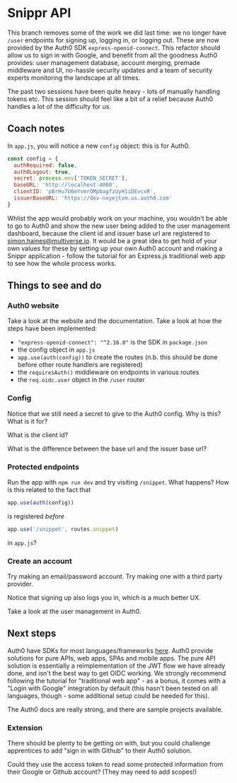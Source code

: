 # Snippr API

This branch removes some of the work we did last time: we no longer have `/user`
endpoints for signing up, logging in, or logging out. These are now provided by
the Auth0 SDK `express-openid-connect`. This refactor should allow us to sign in
with Google, and benefit from all the goodness Auth0 provides: user management
database, account merging, premade middleware and UI, no-hassle security updates
and a team of security experts monitoring the landscape at all times.

The past two sessions have been quite heavy - lots of manually handling tokens
etc. This session should feel like a bit of a relief because Auth0 handles a lot
of the difficulty for us.

## Coach notes

In `app.js`, you will notice a new `config` object: this is for Auth0.

```js
const config = {
  authRequired: false,
  auth0Logout: true,
  secret: process.env['TOKEN_SECRET'],
  baseURL: 'http://localhost:4000',
  clientID: 'pBrHu7U6eYvmrOMpbagfzUyH1iDEvcxR',
  issuerBaseURL: 'https://dev-nxyejtxm.us.auth0.com'
}
```

Whlist the app would probably work on your machine, you wouldn't be able to go
to Auth0 and show the new user being added to the user management dashboard,
because the client id and issuer base url are registered to
simon.haines@multiverse.io. It would be a great idea to get hold of your own
values for these by setting up your own Auth0 account and making a Snippr
application - follow the tutorial for an Express.js traditional web app to see
how the whole process works.

## Things to see and do

### Auth0 website

Take a look at the website and the documentation. Take a look at how the steps
have been implemented:

- `"express-openid-connect": "^2.16.0"` is the SDK in `package.json`
- the config object in `app.js`
- `app.use(auth(config))` to create the routes (n.b. this should be done before
  other route handlers are registered)
- the `requiresAuth()` middleware on endpoints in various routes
- the `req.oidc.user` object in the `/user` router

### Config

Notice that we still need a secret to give to the Auth0 config. Why is this?
What is it for?

What is the client id?

What is the difference between the base url and the issuer base url?

### Protected endpoints

Run the app with `npm run dev` and try visiting `/snippet`. What happens? How is
this related to the fact that

```js
app.use(auth(config))
```

is registered _before_

```js
app.use('/snippet', routes.snippet)
```

in `app.js`?

### Create an account

Try making an email/password account. Try making one with a third party
provider.

Notice that signing up also logs you in, which is a much better UX.

Take a look at the user management in Auth0.

## Next steps

Auth0 have SDKs for most languages/frameworks
[here](https://auth0.com/docs/quickstart/webapp#webapp). Auth0 provide solutions
for pure APIs, web apps, SPAs and mobile apps. The pure API solution is
essentially a reimplementation of the JWT flow we have already done, and isn't
the best way to get OIDC working. We strongly recommend following the tutorial
for "traditional web app" - as a bonus, it comes with a "Login with Google"
integration by default (this hasn't been tested on all languages, though - some
additional setup could be needed for this).

The Auth0 docs are really strong, and there are sample projects available.

### Extension

There should be plenty to be getting on with, but you could challenge
apprentices to add "sign in with Github" to their Auth0 solution.

Could they use the access token to read some protected information from their
Google or Github account? (They may need to add scopes!)
